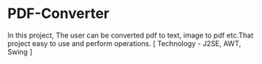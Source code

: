 # PDF-Converter
In this project, The user can be converted pdf to text, image to pdf etc.That project easy to use and perform operations.   [ Technology - J2SE, AWT, Swing ]
